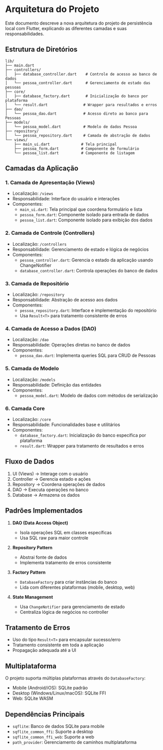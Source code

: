 # Arquitetura do Projeto

Este documento descreve a nova arquitetura do projeto de persistência local com Flutter, explicando as diferentes camadas e suas responsabilidades.

## Estrutura de Diretórios

```
lib/
├── main.dart
├── controllers/
│   ├── database_controller.dart    # Controle de acesso ao banco de dados
│   └── pessoa_controller.dart      # Gerenciamento de estado das pessoas
├── core/
│   ├── database_factory.dart       # Inicialização do banco por plataforma
│   └── result.dart                # Wrapper para resultados e erros
├── dao/
│   └── pessoa_dao.dart            # Acesso direto ao banco para Pessoas
├── models/
│   └── pessoa_model.dart          # Modelo de dados Pessoa
├── repository/
│   └── pessoa_repository.dart     # Camada de abstração de dados
└── views/
    ├── main_ui.dart              # Tela principal
    ├── pessoa_form.dart          # Componente de formulário
    └── pessoa_list.dart          # Componente de listagem
```

## Camadas da Aplicação

### 1. Camada de Apresentação (Views)
- Localização: `/views`
- Responsabilidade: Interface do usuário e interações
- Componentes:
  - `main_ui.dart`: Tela principal que coordena formulário e lista
  - `pessoa_form.dart`: Componente isolado para entrada de dados
  - `pessoa_list.dart`: Componente isolado para exibição dos dados

### 2. Camada de Controle (Controllers)
- Localização: `/controllers`
- Responsabilidade: Gerenciamento de estado e lógica de negócios
- Componentes:
  - `pessoa_controller.dart`: Gerencia o estado da aplicação usando ChangeNotifier
  - `database_controller.dart`: Controla operações do banco de dados

### 3. Camada de Repositório
- Localização: `/repository`
- Responsabilidade: Abstração de acesso aos dados
- Componentes:
  - `pessoa_repository.dart`: Interface e implementação do repositório
  - Usa `Result<T>` para tratamento consistente de erros

### 4. Camada de Acesso a Dados (DAO)
- Localização: `/dao`
- Responsabilidade: Operações diretas no banco de dados
- Componentes:
  - `pessoa_dao.dart`: Implementa queries SQL para CRUD de Pessoas

### 5. Camada de Modelo
- Localização: `/models`
- Responsabilidade: Definição das entidades
- Componentes:
  - `pessoa_model.dart`: Modelo de dados com métodos de serialização

### 6. Camada Core
- Localização: `/core`
- Responsabilidade: Funcionalidades base e utilitários
- Componentes:
  - `database_factory.dart`: Inicialização do banco específica por plataforma
  - `result.dart`: Wrapper para tratamento de resultados e erros

## Fluxo de Dados

1. UI (Views) → Interage com o usuário
2. Controller → Gerencia estado e ações
3. Repository → Coordena operações de dados
4. DAO → Executa operações no banco
5. Database → Armazena os dados

## Padrões Implementados

1. **DAO (Data Access Object)**
   - Isola operações SQL em classes específicas
   - Usa SQL raw para maior controle

2. **Repository Pattern**
   - Abstrai fonte de dados
   - Implementa tratamento de erros consistente

3. **Factory Pattern**
   - `DatabaseFactory` para criar instâncias do banco
   - Lida com diferentes plataformas (mobile, desktop, web)

4. **State Management**
   - Usa `ChangeNotifier` para gerenciamento de estado
   - Centraliza lógica de negócios no controller

## Tratamento de Erros

- Uso do tipo `Result<T>` para encapsular sucesso/erro
- Tratamento consistente em toda a aplicação
- Propagação adequada até a UI

## Multiplataforma

O projeto suporta múltiplas plataformas através do `DatabaseFactory`:
- Mobile (Android/iOS): SQLite padrão
- Desktop (Windows/Linux/macOS): SQLite FFI
- Web: SQLite WASM

## Dependências Principais

- `sqflite`: Banco de dados SQLite para mobile
- `sqflite_common_ffi`: Suporte a desktop
- `sqflite_common_ffi_web`: Suporte a web
- `path_provider`: Gerenciamento de caminhos multiplataforma